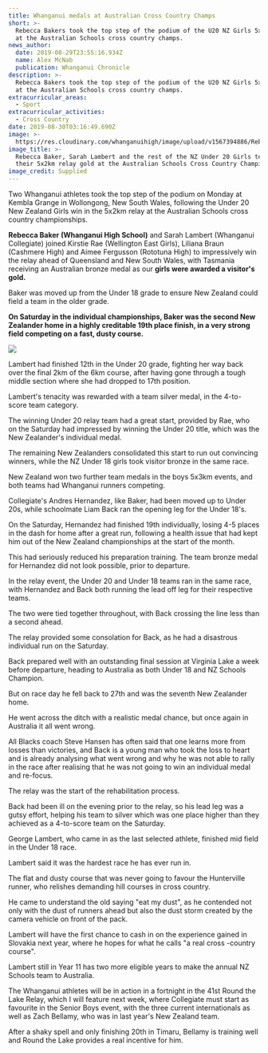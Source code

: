 ```yaml
---
title: Whanganui medals at Australian Cross Country Champs
short: >-
  Rebecca Bakers took the top step of the podium of the U20 NZ Girls 5x2km relay
  at the Australian Schools cross country champs.
news_author:
  date: 2019-08-29T23:55:16.934Z
  name: Alex McNab
  publication: Whanganui Chronicle
description: >-
  Rebecca Bakers took the top step of the podium of the U20 NZ Girls 5x2km relay
  at the Australian Schools cross country champs.
extracurricular_areas:
  - Sport
extracurricular_activities:
  - Cross Country
date: 2019-08-30T03:16:49.690Z
image: >-
  https://res.cloudinary.com/whanganuihigh/image/upload/v1567394886/Rebecca_Baker.OZ_Cross_Country_Champs.Chron_30.8.19.jpg
image_title: >-
  Rebecca Baker, Sarah Lambert and the rest of the NZ Under 20 Girls team with
  their 5x2km relay gold at the Australian Schools Cross Country Championships.
image_credit: Supplied
---
```

Two Whanganui athletes took the top step of the podium on Monday at Kembla Grange in Wollongong, New South Wales, following the Under 20 New Zealand Girls win in the 5x2km relay at the Australian Schools cross country championships.

**Rebecca Baker (Whanganui High School)** and Sarah Lambert (Whanganui Collegiate) joined Kirstie Rae (Wellington East Girls), Liliana Braun (Cashmere High) and Aimee Fergusson (Rototuna High) to impressively win the relay ahead of Queensland and New South Wales, with Tasmania receiving an Australian bronze medal as our **girls were awarded a visitor's gold.**

Baker was moved up from the Under 18 grade to ensure New Zealand could field a team in the older grade.

**On Saturday in the individual championships, Baker was the second New Zealander home in a highly creditable 19th place finish, in a very strong field competing on a fast, dusty course.**

![](https://res.cloudinary.com/whanganuihigh/image/upload/v1566855897/Rebecca_Baker_Aug_2019_Gold_in_relay_in_OZ.jpg)

Lambert had finished 12th in the Under 20 grade, fighting her way back over the final 2km of the 6km course, after having gone through a tough middle section where she had dropped to 17th position.

Lambert's tenacity was rewarded with a team silver medal, in the 4-to-score team category.

The winning Under 20 relay team had a great start, provided by Rae, who on the Saturday had impressed by winning the Under 20 title, which was the New Zealander's individual medal.

The remaining New Zealanders consolidated this start to run out convincing winners, while the NZ Under 18 girls took visitor bronze in the same race.

New Zealand won two further team medals in the boys 5x3km events, and both teams had Whanganui runners competing.

Collegiate's Andres Hernandez, like Baker, had been moved up to Under 20s, while schoolmate Liam Back ran the opening leg for the Under 18's.

On the Saturday, Hernandez had finished 19th individually, losing 4-5 places in the dash for home after a great run, following a health issue that had kept him out of the New Zealand championships at the start of the month.

This had seriously reduced his preparation training. The team bronze medal for Hernandez did not look possible, prior to departure.

In the relay event, the Under 20 and Under 18 teams ran in the same race, with Hernandez and Back both running the lead off leg for their respective teams.

The two were tied together throughout, with Back crossing the line less than a second ahead.

The relay provided some consolation for Back, as he had a disastrous individual run on the Saturday.

Back prepared well with an outstanding final session at Virginia Lake a week before departure, heading to Australia as both Under 18 and NZ Schools Champion.

But on race day he fell back to 27th and was the seventh New Zealander home.

He went across the ditch with a realistic medal chance, but once again in Australia it all went wrong.

All Blacks coach Steve Hansen has often said that one learns more from losses than victories, and Back is a young man who took the loss to heart and is already analysing what went wrong and why he was not able to rally in the race after realising that he was not going to win an individual medal and re-focus.

The relay was the start of the rehabilitation process.

Back had been ill on the evening prior to the relay, so his lead leg was a gutsy effort, helping his team to silver which was one place higher than they achieved as a 4-to-score team on the Saturday.

George Lambert, who came in as the last selected athlete, finished mid field in the Under 18 race.

Lambert said it was the hardest race he has ever run in.

The flat and dusty course that was never going to favour the Hunterville runner, who relishes demanding hill courses in cross country.

He came to understand the old saying "eat my dust", as he contended not only with the dust of runners ahead but also the dust storm created by the camera vehicle on front of the pack.

Lambert will have the first chance to cash in on the experience gained in Slovakia next year, where he hopes for what he calls "a real cross -country course".

Lambert still in Year 11 has two more eligible years to make the annual NZ Schools team to Australia.

The Whanganui athletes will be in action in a fortnight in the 41st Round the Lake Relay, which I will feature next week, where Collegiate must start as favourite in the Senior Boys event, with the three current internationals as well as Zach Bellamy, who was in last year's New Zealand team.

After a shaky spell and only finishing 20th in Timaru, Bellamy is training well and Round the Lake provides a real incentive for him.
